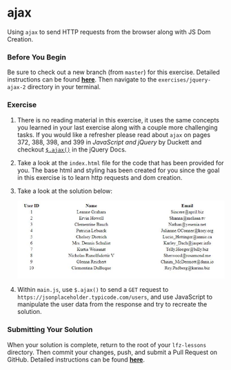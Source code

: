 # ajax

Using `ajax` to send HTTP requests from the browser along with JS Dom Creation.

### Before You Begin

Be sure to check out a new branch (from `master`) for this exercise. Detailed instructions can be found [**here**](../../guides/before-each-exercise.md). Then navigate to the `exercises/jquery-ajax-2` directory in your terminal.

### Exercise

1. There is no reading material in this exercise, it uses the same concepts you learned in your last exercise along with a couple more challenging tasks.  If you would like a refresher please read about `ajax` on pages 372, 388, 398, and 399 in _JavaScript and jQuery_ by Duckett and checkout [`$.ajax()`](https://api.jquery.com/jquery.ajax/) in the jQuery Docs.

1. Take a look at the `index.html` file for the code that has been provided for you.  The base html and styling has been created for you since the goal in this exercise is to learn http requests and dom creation.

1. Take a look at the solution below:

    <p align="center">
      <img src="images/ajax-2-1.JPG">
    </p>

1. Within `main.js`, use `$.ajax()` to send a `GET` request to `https://jsonplaceholder.typicode.com/users`, and use JavaScript to manipulate the user data from the response and try to recreate the solution.

### Submitting Your Solution

When your solution is complete, return to the root of your `lfz-lessons` directory. Then commit your changes, push, and submit a Pull Request on GitHub. Detailed instructions can be found [**here**](../../guides/after-each-exercise.md).
